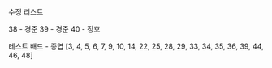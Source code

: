 수정 리스트

38 - 경준
39 - 경준
40 - 정호

테스트 배드 - 종엽
[3, 4, 5, 6, 7, 9, 10, 14, 22, 25, 28, 29, 33, 34, 35, 36, 39, 44, 46, 48]
